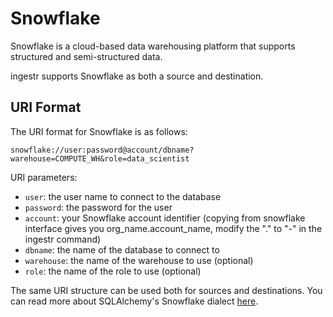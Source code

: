 # Snowflake
Snowflake is a cloud-based data warehousing platform that supports structured and semi-structured data.

ingestr supports Snowflake as both a source and destination.

## URI Format
The URI format for Snowflake is as follows:

```plaintext
snowflake://user:password@account/dbname?warehouse=COMPUTE_WH&role=data_scientist
```

URI parameters:
- `user`: the user name to connect to the database
- `password`: the password for the user
- `account`: your Snowflake account identifier (copying from snowflake interface gives you org_name.account_name, modify the "." to "-" in the ingestr command)
- `dbname`: the name of the database to connect to
- `warehouse`: the name of the warehouse to use (optional)
- `role`: the name of the role to use (optional)

The same URI structure can be used both for sources and destinations. You can read more about SQLAlchemy's Snowflake dialect [here](https://docs.snowflake.com/en/developer-guide/python-connector/sqlalchemy#connection-parameters).
